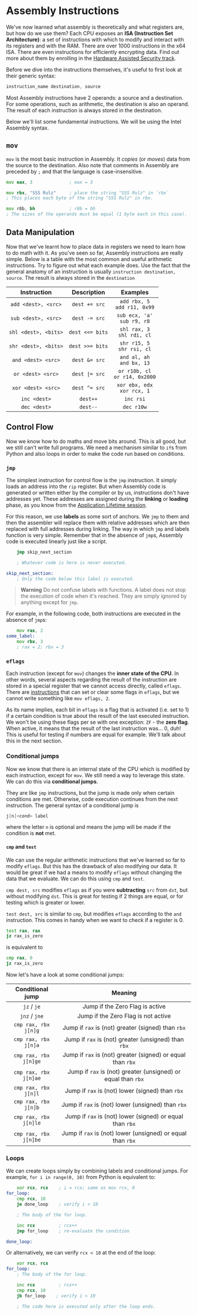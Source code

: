 # Assembly Instructions

We've now learned what assembly is theoretically and what registers are, but how do we use them?
Each CPU exposes an **ISA (Instruction Set Architecture)**: a set of instructions with which to modify and interact with its registers and with the RAM.
There are over 1000 instructions in the x64 ISA.
There are even instructions for efficiently encrypting data.
Find out more about them by enrolling in the [Hardware Assisted Security track](https://github.com/security-summer-school/hardware-sec/).

Before we dive into the instructions themselves, it's useful to first look at their generic syntax:

```asm
instruction_name destination, source
```

Most Assembly instructions have 2 operands: a source and a destination.
For some operations, such as arithmetic, the destination is also an operand.
The result of each instruction is always stored in the destination.

Below we'll list some fundamental instructions.
We will be using the Intel Assembly syntax.

## `mov`

`mov` is the most basic instruction in Assembly.
It _copies_ (or _moves_) data from the source to the destination.
Also note that comments in Assembly are preceded by `;` and that the language is case-insensitive.

```asm
mov eax, 3              ; eax = 3

mov rbx, "SSS Rulz"     ; place the string "SSS Rulz" in `rbx`
; This places each byte of the string "SSS Rulz" in rbx.

mov r8b, bh             ; r8b = bh
; The sizes of the operands must be equal (1 byte each in this case).
```

## Data Manipulation

Now that we've learnt how to place data in registers we need to learn how to do math with it.
As you've seen so far, Assembly instructions are really simple.
Below is a table with the most common and useful arithmetic instructions.
Try to figure out what each example does.
Use the fact that the general anatomy of an instruction is usually `instruction destination, source`.
The result is always stored in the `destination`

| Instruction          | Description     | Examples                          |
|:--------------------:|:---------------:|:---------------------------------:|
| `add <dest>, <src>`  | `dest += src`   | `add rbx, 5`<br/>`add r11, 0x99`   |
| `sub <dest>, <src>`  | `dest -= src`   | `sub ecx, 'a'`<br/>`sub r9, r8`    |
| `shl <dest>, <bits>` | `dest <<= bits` | `shl rax, 3`<br/>`shl rdi, cl`     |
| `shr <dest>, <bits>` | `dest >>= bits` | `shr r15, 5`<br/>`shr rsi, cl`     |
| `and <dest> <src>`   | `dest &= src`   | `and al, ah`<br/>`and bx, 13`      |
| `or <dest> <src>`    | `dest \|= src`  | `or r10b, cl`<br/>`or r14, 0x2000` |
| `xor <dest> <src>`   | `dest ^= src`   | `xor ebx, edx`<br/>`xor rcx, 1`    |
| `inc <dest>`         | `dest++`        | `inc rsi`                         |
| `dec <dest>`         | `dest--`        | `dec r10w`                        |

## Control Flow

Now we know how to do maths and move bits around.
This is all good, but we still can't write full programs.
We need a mechanism similar to `if`s from Python and also loops in order to make the code run based on conditions.

### `jmp`

The simplest instruction for control flow is the `jmp` instruction.
It simply loads an address into the `rip` register.
But when Assembly code is generated or written either by the compiler or by us, instructions don't have addresses yet.
These addresses are assigned during the **linking** or **loading** phase, as you know from the [Application Lifetime session](../../Application%20Lifetime/).

For this reason, we use **labels** as some sort of anchors.
We `jmp` to them and then the assembler will replace them with relative addresses which are then replaced with full addresses during linking.
The way in which `jmp` and labels function is very simple.
Remember that in the absence of `jmp`s, Assembly code is executed linearly just like a script.

```asm
    jmp skip_next_section

    ; Whatever code is here is never executed.

skip_next_section:
    ; Only the code below this label is executed.
```

> **Warning**
> Do not confuse labels with functions.
> A label does not stop the execution of code when it's reached.
> They are simply ignored by anything except for `jmp`.

For example, in the following code, both instructions are executed in the absence of `jmp`s:

```asm
    mov rax, 2
some_label:
    mov rbx, 3
    ; rax = 2; rbx = 3
```

### `eflags`

Each instruction (except for `mov`) changes the **inner state of the CPU**.
In other words, several aspects regarding the result of the instruction are stored in a special register that we cannot access directly, called `eflags`.
There are [instructions](https://stackoverflow.com/questions/1406783/how-to-read-and-write-x86-flags-registers-directly) that can set or clear some flags in `eflags`, but we cannot write something like `mov eflags, 2`.

As its name implies, each bit in `eflags` is a flag that is activated (i.e. set to 1) if a certain condition is true about the result of the last executed instruction.
We won't be using these flags per se with one exception: `ZF` - the **zero flag**.
When active, it means that the result of the last instruction was... 0, duh!
This is useful for testing if numbers are equal for example.
We'll talk about this in the next section.

### Conditional jumps

Now we know that there is an internal state of the CPU which is modified by each instruction, except for `mov`.
We still need a way to leverage this state.
We can do this via **conditional jumps**.

They are like `jmp` instructions, but the jump is made only when certain conditions are met.
Otherwise, code execution continues from the next instruction.
The general syntax of a conditional jump is

```asm
j[n]<cond> label
```

where the letter `n` is optional and means the jump will be made if the condition is **not** met.

#### `cmp` and `test`

We can use the regular arithmetic instructions that we've learned so far to modify `eflags`.
But this has the drawback of also modifying our data.
It would be great if we had a means to modify `eflags` without changing the data that we evaluate.
We can do this using `cmp` and `test`.

`cmp dest, src` modifies `eflags` as if you were **subtracting** `src` from `dst`, but without modifying `dst`.
This is great for testing if 2 things are equal, or for testing which is greater or lower.

`test dest, src` is similar to `cmp`, but modifies `eflags` according to the `and` instruction.
This comes in handy when we want to check if a register is 0.

```asm
test rax, rax
jz rax_is_zero
```

is equivalent to

```asm
cmp rax, 0
jz rax_is_zero
```

Now let's have a look at some conditional jumps:

| Conditional jump           | Meaning                                                       |
|:--------------------------:|:-------------------------------------------------------------:|
| `jz` / `je`                | Jump if the Zero Flag is active                               |
| `jnz` / `jne`              | Jump if the Zero Flag is not active                           |
| `cmp rax, rbx`<br/>`j[n]g`  | Jump if `rax` is (not) greater (signed) than `rbx`            |
| `cmp rax, rbx`<br/>`j[n]a`  | Jump if `rax` is (not) greater (unsigned) than `rbx`          |
| `cmp rax, rbx`<br/>`j[n]ge` | Jump if `rax` is (not) greater (signed) or equal than `rbx`   |
| `cmp rax, rbx`<br/>`j[n]ae` | Jump if `rax` is (not) greater (unsigned) or equal than `rbx` |
| `cmp rax, rbx`<br/>`j[n]l`  | Jump if `rax` is (not) lower (signed) than `rbx`              |
| `cmp rax, rbx`<br/>`j[n]b`  | Jump if `rax` is (not) lower (unsigned) than `rbx`            |
| `cmp rax, rbx`<br/>`j[n]le` | Jump if `rax` is (not) lower (signed) or equal than `rbx`     |
| `cmp rax, rbx`<br/>`j[n]be` | Jump if `rax` is (not) lower (unsigned) or equal than `rbx`   |

### Loops

We can create loops simply by combining labels and conditional jumps.
For example, `for i in range(0, 10)` from Python is equivalent to:

```asm
    xor rcx, rcx    ; i = rcx; same as mov rcx, 0
for_loop:
    cmp rcx, 10
    je done_loop    ; verify i < 10

    ; The body of the for loop.

    inc rcx         ; rcx++
    jmp for_loop    ; re-evaluate the condition

done_loop:
```

Or alternatively, we can verify `rcx < 10` at the end of the loop:

```asm
    xor rcx, rcx
for_loop:
    ; The body of the for loop.

    inc rcx         ; rcx++
    cmp rcx, 10
    jb for_loop    ; verify i < 10

    ; The code here is executed only after the loop ends.
```

